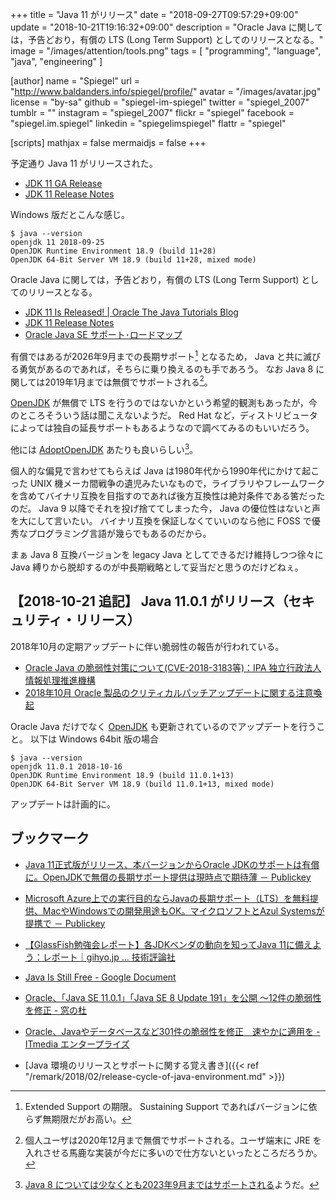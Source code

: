 +++
title = "Java 11 がリリース"
date = "2018-09-27T09:57:29+09:00"
update = "2018-10-21T19:16:32+09:00"
description = "Oracle Java に関しては，予告どおり，有償の LTS (Long Term Support) としてのリリースとなる。"
image = "/images/attention/tools.png"
tags  = [ "programming", "language", "java", "engineering" ]

[author]
  name      = "Spiegel"
  url       = "http://www.baldanders.info/spiegel/profile/"
  avatar    = "/images/avatar.jpg"
  license   = "by-sa"
  github    = "spiegel-im-spiegel"
  twitter   = "spiegel_2007"
  tumblr    = ""
  instagram = "spiegel_2007"
  flickr    = "spiegel"
  facebook  = "spiegel.im.spiegel"
  linkedin  = "spiegelimspiegel"
  flattr    = "spiegel"

[scripts]
  mathjax = false
  mermaidjs = false
+++

予定通り Java 11 がリリースされた。

- [JDK 11 GA Release](https://jdk.java.net/11/)
- [JDK 11 Release Notes](https://jdk.java.net/11/release-notes)

Windows 版だとこんな感じ。

```text
$ java --version
openjdk 11 2018-09-25
OpenJDK Runtime Environment 18.9 (build 11+28)
OpenJDK 64-Bit Server VM 18.9 (build 11+28, mixed mode)
```

Oracle Java に関しては，予告どおり，有償の LTS (Long Term Support) としてのリリースとなる。

- [JDK 11 Is Released! | Oracle The Java Tutorials Blog](https://blogs.oracle.com/thejavatutorials/jdk-11-is-released)
- [JDK 11 Release Notes](https://www.oracle.com/technetwork/java/javase/11-relnotes-5012447.html)
- [Oracle Java SE サポート･ロードマップ](https://www.oracle.com/technetwork/jp/java/eol-135779-ja.html)

有償ではあるが2026年9月までの長期サポート[^j11] となるため， Java と共に滅びる勇気があるのであれば，そちらに乗り換えるのも手であろう。
なお Java 8 に関しては2019年1月までは無償でサポートされる[^j8p]。

[^j8p]: 個人ユーザは2020年12月まで無償でサポートされる。ユーザ端末に JRE を入れさせる馬鹿な実装が今だに多いので仕方ないといったところだろうか。
[^j11]: Extended Support の期限。 Sustaining Support であればバージョンに依らず無期限だがお高い。

[OpenJDK] が無償で LTS を行うのではないかという希望的観測もあったが，今のところそういう話は聞こえないようだ。
Red Hat など，ディストリビュータによっては独自の延長サポートもあるようなので調べてみるのもいいだろう。

他には [AdoptOpenJDK] あたりも良いらしい[^j8]。

[^j8]: [Java 8 については少なくとも2023年9月まではサポートされる](https://adoptopenjdk.net/support.html "Support | AdoptOpenJDK - Open source, prebuilt OpenJDK binaries")ようだ。

個人的な偏見で言わせてもらえば Java は1980年代から1990年代にかけて起こった UNIX 機メーカ間戦争の遺児みたいなもので，ライブラリやフレームワークを含めてバイナリ互換を目指すのであれば後方互換性は絶対条件である筈だったのだ。
Java 9 以降でそれを投げ捨ててしまった今， Java の優位性はないと声を大にして言いたい。
バイナリ互換を保証しなくていいのなら他に FOSS で優秀なプログラミング言語が幾らでもあるのだから。

まぁ Java 8 互換バージョンを legacy Java としてできるだけ維持しつつ徐々に Java 縛りから脱却するのが中長期戦略として妥当だと思うのだけどねぇ。

## 【2018-10-21 追記】 Java 11.0.1 がリリース（セキュリティ・リリース）

2018年10月の定期アップデートに伴い脆弱性の報告が行われている。

- [Oracle Java の脆弱性対策について(CVE-2018-3183等)：IPA 独立行政法人 情報処理推進機構](https://www.ipa.go.jp/security/ciadr/vul/20181017-jre.html)
- [2018年10月 Oracle 製品のクリティカルパッチアップデートに関する注意喚起](http://www.jpcert.or.jp/at/2018/at180042.html)

Oracle Java だけでなく [OpenJDK] も更新されているのでアップデートを行うこと。
以下は Windows 64bit 版の場合

```text
$ java --version
openjdk 11.0.1 2018-10-16
OpenJDK Runtime Environment 18.9 (build 11.0.1+13)
OpenJDK 64-Bit Server VM 18.9 (build 11.0.1+13, mixed mode)
```

アップデートは計画的に。

## ブックマーク

- [Java 11正式版がリリース、本バージョンからOracle JDKのサポートは有償に。OpenJDKで無償の長期サポート提供は現時点で期待薄 － Publickey](https://www.publickey1.jp/blog/18/java_11oracle_jdkopenjdk.html)
- [Microsoft Azure上での実行目的ならJavaの長期サポート（LTS）を無料提供、MacやWindowsでの開発用途もOK。マイクロソフトとAzul Systemsが提携で － Publickey](https://www.publickey1.jp/blog/18/microsoft_azurejavaltsmacwindowsokazul_systems.html)
- [【GlassFish勉強会レポート】各JDKベンダの動向を知ってJava 11に備えよう：レポート｜gihyo.jp … 技術評論社](https://gihyo.jp/news/report/2018/10/0501)
- [Java Is Still Free - Google Document](https://docs.google.com/document/d/1nFGazvrCvHMZJgFstlbzoHjpAVwv5DEdnaBr_5pKuHo/edit#heading=h.p3qt2oh5eczi)
- [Oracle、「Java SE 11.0.1」「Java SE 8 Update 191」を公開 ～12件の脆弱性を修正 - 窓の杜](https://forest.watch.impress.co.jp/docs/news/1148283.html)
- [Oracle、Javaやデータベースなど301件の脆弱性を修正　速やかに適用を - ITmedia エンタープライズ](http://www.itmedia.co.jp/enterprise/articles/1810/17/news074.html)

- [Java 環境のリリースとサポートに関する覚え書き]({{< ref "/remark/2018/02/release-cycle-of-java-environment.md" >}})

[OpenJDK]: http://openjdk.java.net/
[AdoptOpenJDK]: https://adoptopenjdk.net/ "AdoptOpenJDK - Open source, prebuilt OpenJDK binaries"
